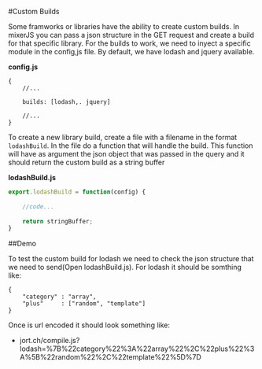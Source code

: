 #Custom Builds

Some framworks or libraries have the ability to create custom builds. In mixerJS you can pass a json structure in the 
GET request and create a build for that specific library. For the builds to work, we need to inyect a specific module
in the config,js file. By default, we have lodash and jquery available. 

**config.js**
```
{
    //...
    
    builds: [lodash,. jquery]
    
    //...
}
```

To create a new library build, create a file with a filename in the format `lodashBuild`. In the file do a function 
that will handle the build. 
This function will have as argument the json object that was passed in the query and it should return the custom build
as a string buffer

**lodashBuild.js**
```javascript
export.lodashBuild = function(config) {
    
    //code...
    
    return stringBuffer;
}
```

##Demo

To test the custom build for lodash we need to check the json structure that we need to send(Open lodashBuild.js). For lodash it should be somthing like:

```
{
    "category" : "array",
    "plus"     : ["random", "template"]
}
```

Once is url encoded it should look something like:

+ jort.ch/compile.js?lodash=%7B%22category%22%3A%22array%22%2C%22plus%22%3A%5B%22random%22%2C%22template%22%5D%7D